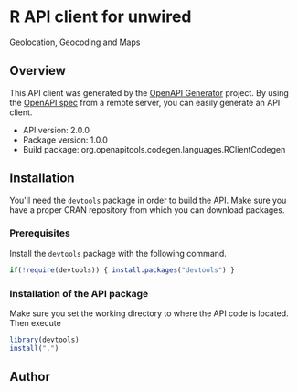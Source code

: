 # R API client for unwired

Geolocation, Geocoding and Maps

## Overview
This API client was generated by the [OpenAPI Generator](https://openapi-generator.tech) project. By using the [OpenAPI spec](https://openapis.org) from a remote server, you can easily generate an API client.

- API version: 2.0.0
- Package version: 1.0.0
- Build package: org.openapitools.codegen.languages.RClientCodegen

## Installation
You'll need the `devtools` package in order to build the API.
Make sure you have a proper CRAN repository from which you can download packages.

### Prerequisites
Install the `devtools` package with the following command.
```R
if(!require(devtools)) { install.packages("devtools") }
```

### Installation of the API package
Make sure you set the working directory to where the API code is located.
Then execute
```R
library(devtools)
install(".")
```

## Author



